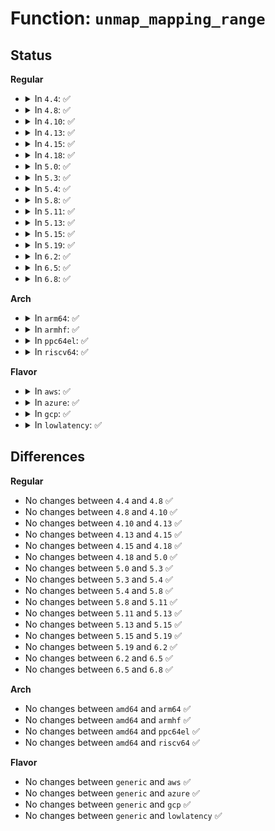 # Function: <code>unmap_mapping_range</code>

## Status
<b>Regular</b>
<ul>
<li>
<details>
<summary>In <code>4.4</code>: ✅</summary>

```c
void unmap_mapping_range(struct address_space *mapping, const loff_t holebegin, const loff_t holelen, int even_cows);
```

**Collision:** Unique Global

**Inline:** No

**Transformation:** False

**Instances:**

```
In mm/memory.c (ffffffff811bdf00)
Location: mm/memory.c:2408
Inline: False
Direct callers:
  - mm/truncate.c:invalidate_inode_pages2_range
  - mm/truncate.c:invalidate_inode_pages2_range
  - mm/truncate.c:truncate_inode_page
  - mm/truncate.c:truncate_pagecache
  - mm/truncate.c:truncate_pagecache
  - mm/truncate.c:truncate_pagecache_range
  - mm/shmem.c:shmem_setattr
  - mm/shmem.c:shmem_setattr
  - mm/shmem.c:shmem_fallocate
  - fs/dax.c:__dax_fault
  - fs/kernfs/file.c:kernfs_unmap_bin_file
```
**Symbols:**

```
ffffffff811bdf00-ffffffff811be02e: unmap_mapping_range (STB_GLOBAL)
```
</details>
</li>
<li>
<details>
<summary>In <code>4.8</code>: ✅</summary>

```c
void unmap_mapping_range(struct address_space *mapping, const loff_t holebegin, const loff_t holelen, int even_cows);
```

**Collision:** Unique Global

**Inline:** No

**Transformation:** False

**Instances:**

```
In mm/memory.c (ffffffff811d9730)
Location: mm/memory.c:2480
Inline: False
Direct callers:
  - mm/truncate.c:truncate_pagecache_range
  - mm/truncate.c:truncate_pagecache
  - mm/truncate.c:truncate_pagecache
  - mm/truncate.c:invalidate_inode_pages2_range
  - mm/truncate.c:invalidate_inode_pages2_range
  - mm/truncate.c:truncate_inode_page
  - mm/shmem.c:shmem_fallocate
  - mm/shmem.c:shmem_setattr
  - mm/shmem.c:shmem_setattr
  - mm/khugepaged.c:collapse_shmem
  - fs/dax.c:dax_fault
  - fs/kernfs/file.c:kernfs_unmap_bin_file
```
**Symbols:**

```
ffffffff811d9730-ffffffff811d9868: unmap_mapping_range (STB_GLOBAL)
```
</details>
</li>
<li>
<details>
<summary>In <code>4.10</code>: ✅</summary>

```c
void unmap_mapping_range(struct address_space *mapping, const loff_t holebegin, const loff_t holelen, int even_cows);
```

**Collision:** Unique Global

**Inline:** No

**Transformation:** False

**Instances:**

```
In mm/memory.c (ffffffff811e8b40)
Location: mm/memory.c:2498
Inline: False
Direct callers:
  - mm/truncate.c:truncate_pagecache_range
  - mm/truncate.c:truncate_pagecache
  - mm/truncate.c:truncate_pagecache
  - mm/truncate.c:invalidate_inode_pages2_range
  - mm/truncate.c:invalidate_inode_pages2_range
  - mm/truncate.c:truncate_inode_page
  - mm/shmem.c:shmem_fallocate
  - mm/shmem.c:shmem_setattr
  - mm/shmem.c:shmem_setattr
  - mm/khugepaged.c:collapse_shmem
  - fs/dax.c:dax_insert_mapping_entry
  - fs/dax.c:dax_insert_mapping_entry
  - fs/dax.c:grab_mapping_entry
  - fs/kernfs/file.c:kernfs_unmap_bin_file
```
**Symbols:**

```
ffffffff811e8b40-ffffffff811e8c78: unmap_mapping_range (STB_GLOBAL)
```
</details>
</li>
<li>
<details>
<summary>In <code>4.13</code>: ✅</summary>

```c
void unmap_mapping_range(struct address_space *mapping, const loff_t holebegin, const loff_t holelen, int even_cows);
```

**Collision:** Unique Global

**Inline:** No

**Transformation:** False

**Instances:**

```
In mm/memory.c (ffffffff811f3da0)
Location: mm/memory.c:2704
Inline: False
Direct callers:
  - mm/truncate.c:truncate_pagecache_range
  - mm/truncate.c:truncate_pagecache
  - mm/truncate.c:truncate_pagecache
  - mm/truncate.c:invalidate_inode_pages2_range
  - mm/truncate.c:invalidate_inode_pages2_range
  - mm/truncate.c:invalidate_inode_pages2_range
  - mm/truncate.c:truncate_inode_page
  - mm/shmem.c:shmem_fallocate
  - mm/shmem.c:shmem_setattr
  - mm/shmem.c:shmem_setattr
  - mm/khugepaged.c:collapse_shmem
  - fs/dax.c:grab_mapping_entry
  - fs/kernfs/file.c:kernfs_drain_open_files
```
**Symbols:**

```
ffffffff811f3da0-ffffffff811f3ed0: unmap_mapping_range (STB_GLOBAL)
```
</details>
</li>
<li>
<details>
<summary>In <code>4.15</code>: ✅</summary>

```c
void unmap_mapping_range(struct address_space *mapping, const loff_t holebegin, const loff_t holelen, int even_cows);
```

**Collision:** Unique Global

**Inline:** No

**Transformation:** False

**Instances:**

```
In mm/memory.c (ffffffff8120ba60)
Location: mm/memory.c:2825
Inline: False
Direct callers:
  - mm/truncate.c:truncate_pagecache_range
  - mm/truncate.c:truncate_pagecache
  - mm/truncate.c:truncate_pagecache
  - mm/truncate.c:invalidate_inode_pages2_range
  - mm/truncate.c:invalidate_inode_pages2_range
  - mm/truncate.c:invalidate_inode_pages2_range
  - mm/truncate.c:truncate_cleanup_page
  - mm/shmem.c:shmem_fallocate
  - mm/shmem.c:shmem_setattr
  - mm/shmem.c:shmem_setattr
  - mm/khugepaged.c:collapse_shmem
  - fs/dax.c:dax_insert_mapping_entry
  - fs/dax.c:dax_insert_mapping_entry
  - fs/dax.c:grab_mapping_entry
  - fs/kernfs/file.c:kernfs_drain_open_files
```
**Symbols:**

```
ffffffff8120ba60-ffffffff8120bb90: unmap_mapping_range (STB_GLOBAL)
```
</details>
</li>
<li>
<details>
<summary>In <code>4.18</code>: ✅</summary>

```c
void unmap_mapping_range(struct address_space *mapping, const loff_t holebegin, const loff_t holelen, int even_cows);
```

**Collision:** Unique Global

**Inline:** No

**Transformation:** False

**Instances:**

```
In mm/memory.c (ffffffff8122d170)
Location: mm/memory.c:2896
Inline: False
Direct callers:
  - mm/truncate.c:truncate_pagecache_range
  - mm/truncate.c:truncate_pagecache
  - mm/truncate.c:truncate_pagecache
  - mm/shmem.c:shmem_fallocate
  - mm/shmem.c:shmem_setattr
  - mm/shmem.c:shmem_setattr
  - fs/kernfs/file.c:kernfs_drain_open_files
```
**Symbols:**

```
ffffffff8122d170-ffffffff8122d197: unmap_mapping_range (STB_GLOBAL)
```
</details>
</li>
<li>
<details>
<summary>In <code>5.0</code>: ✅</summary>

```c
void unmap_mapping_range(struct address_space *mapping, const loff_t holebegin, const loff_t holelen, int even_cows);
```

**Collision:** Unique Global

**Inline:** No

**Transformation:** False

**Instances:**

```
In mm/memory.c (ffffffff81240700)
Location: mm/memory.c:2633
Inline: False
Direct callers:
  - mm/truncate.c:truncate_pagecache_range
  - mm/truncate.c:truncate_pagecache
  - mm/truncate.c:truncate_pagecache
  - mm/shmem.c:shmem_fallocate
  - mm/shmem.c:shmem_setattr
  - mm/shmem.c:shmem_setattr
  - fs/dax.c:dax_layout_busy_page
  - fs/kernfs/file.c:kernfs_drain_open_files
```
**Symbols:**

```
ffffffff81240700-ffffffff81240727: unmap_mapping_range (STB_GLOBAL)
```
</details>
</li>
<li>
<details>
<summary>In <code>5.3</code>: ✅</summary>

```c
void unmap_mapping_range(struct address_space *mapping, const loff_t holebegin, const loff_t holelen, int even_cows);
```

**Collision:** Unique Global

**Inline:** No

**Transformation:** False

**Instances:**

```
In mm/memory.c (ffffffff812529b0)
Location: mm/memory.c:2701
Inline: False
Direct callers:
  - mm/truncate.c:truncate_pagecache_range
  - mm/truncate.c:truncate_pagecache
  - mm/truncate.c:truncate_pagecache
  - mm/shmem.c:shmem_fallocate
  - mm/shmem.c:shmem_setattr
  - mm/shmem.c:shmem_setattr
  - fs/dax.c:dax_layout_busy_page
  - fs/kernfs/file.c:kernfs_drain_open_files
  - drivers/dax/bus.c:kill_dev_dax
```
**Symbols:**

```
ffffffff812529b0-ffffffff812529d7: unmap_mapping_range (STB_GLOBAL)
```
</details>
</li>
<li>
<details>
<summary>In <code>5.4</code>: ✅</summary>

```c
void unmap_mapping_range(struct address_space *mapping, const loff_t holebegin, const loff_t holelen, int even_cows);
```

**Collision:** Unique Global

**Inline:** No

**Transformation:** False

**Instances:**

```
In mm/memory.c (ffffffff81260f10)
Location: mm/memory.c:2726
Inline: False
Direct callers:
  - mm/truncate.c:truncate_pagecache_range
  - mm/truncate.c:truncate_pagecache
  - mm/truncate.c:truncate_pagecache
  - mm/shmem.c:shmem_fallocate
  - mm/shmem.c:shmem_setattr
  - mm/shmem.c:shmem_setattr
  - mm/memory-failure.c:memory_failure
  - fs/dax.c:dax_layout_busy_page
  - fs/kernfs/file.c:kernfs_drain_open_files
  - drivers/dax/bus.c:kill_dev_dax
```
**Symbols:**

```
ffffffff81260f10-ffffffff81260f37: unmap_mapping_range (STB_GLOBAL)
```
</details>
</li>
<li>
<details>
<summary>In <code>5.8</code>: ✅</summary>

```c
void unmap_mapping_range(struct address_space *mapping, const loff_t holebegin, const loff_t holelen, int even_cows);
```

**Collision:** Unique Global

**Inline:** No

**Transformation:** False

**Instances:**

```
In mm/memory.c (ffffffff81291380)
Location: mm/memory.c:3074
Inline: False
Direct callers:
  - mm/truncate.c:truncate_pagecache_range
  - mm/truncate.c:truncate_pagecache
  - mm/truncate.c:truncate_pagecache
  - mm/shmem.c:shmem_fallocate
  - mm/shmem.c:shmem_setattr
  - mm/shmem.c:shmem_setattr
  - mm/memory-failure.c:memory_failure_dev_pagemap
  - fs/dax.c:dax_layout_busy_page
  - fs/kernfs/file.c:kernfs_drain_open_files
  - drivers/dax/bus.c:__devm_create_dev_dax
  - drivers/dax/bus.c:unregister_dev_dax
```
**Symbols:**

```
ffffffff81291380-ffffffff812913a7: unmap_mapping_range (STB_GLOBAL)
```
</details>
</li>
<li>
<details>
<summary>In <code>5.11</code>: ✅</summary>

```c
void unmap_mapping_range(struct address_space *mapping, const loff_t holebegin, const loff_t holelen, int even_cows);
```

**Collision:** Unique Global

**Inline:** No

**Transformation:** False

**Instances:**

```
In mm/memory.c (ffffffff8129bcf0)
Location: mm/memory.c:3237
Inline: False
Direct callers:
  - mm/truncate.c:truncate_pagecache_range
  - mm/truncate.c:truncate_pagecache
  - mm/truncate.c:truncate_pagecache
  - mm/shmem.c:shmem_fallocate
  - mm/shmem.c:shmem_setattr
  - mm/shmem.c:shmem_setattr
  - mm/memory-failure.c:memory_failure_dev_pagemap
  - fs/kernfs/file.c:kernfs_drain_open_files
  - drivers/dax/bus.c:devm_create_dev_dax
  - drivers/dax/bus.c:unregister_dev_dax
```
**Symbols:**

```
ffffffff8129bcf0-ffffffff8129bd17: unmap_mapping_range (STB_GLOBAL)
```
</details>
</li>
<li>
<details>
<summary>In <code>5.13</code>: ✅</summary>

```c
void unmap_mapping_range(struct address_space *mapping, const loff_t holebegin, const loff_t holelen, int even_cows);
```

**Collision:** Unique Global

**Inline:** No

**Transformation:** False

**Instances:**

```
In mm/memory.c (ffffffff812a0f90)
Location: mm/memory.c:3328
Inline: False
Direct callers:
  - mm/truncate.c:truncate_pagecache_range
  - mm/truncate.c:truncate_pagecache
  - mm/truncate.c:truncate_pagecache
  - mm/shmem.c:shmem_fallocate
  - mm/shmem.c:shmem_setattr
  - mm/shmem.c:shmem_setattr
  - mm/memory-failure.c:memory_failure_dev_pagemap
  - fs/kernfs/file.c:kernfs_drain_open_files
  - drivers/dax/bus.c:devm_create_dev_dax
  - drivers/dax/bus.c:unregister_dev_dax
```
**Symbols:**

```
ffffffff812a0f90-ffffffff812a0fb7: unmap_mapping_range (STB_GLOBAL)
```
</details>
</li>
<li>
<details>
<summary>In <code>5.15</code>: ✅</summary>

```c
void unmap_mapping_range(struct address_space *mapping, const loff_t holebegin, const loff_t holelen, int even_cows);
```

**Collision:** Unique Global

**Inline:** No

**Transformation:** False

**Instances:**

```
In mm/memory.c (ffffffff812e1910)
Location: mm/memory.c:3426
Inline: False
Direct callers:
  - mm/truncate.c:truncate_pagecache_range
  - mm/truncate.c:truncate_pagecache
  - mm/truncate.c:truncate_pagecache
  - mm/shmem.c:shmem_fallocate
  - mm/shmem.c:shmem_setattr
  - mm/shmem.c:shmem_setattr
  - mm/memory-failure.c:memory_failure_dev_pagemap
  - fs/kernfs/file.c:kernfs_drain_open_files
  - drivers/dax/bus.c:devm_create_dev_dax
  - drivers/dax/bus.c:unregister_dev_dax
```
**Symbols:**

```
ffffffff812e1910-ffffffff812e1937: unmap_mapping_range (STB_GLOBAL)
```
</details>
</li>
<li>
<details>
<summary>In <code>5.19</code>: ✅</summary>

```c
void unmap_mapping_range(struct address_space *mapping, const loff_t holebegin, const loff_t holelen, int even_cows);
```

**Collision:** Unique Global

**Inline:** No

**Transformation:** False

**Instances:**

```
In mm/memory.c (ffffffff813425c0)
Location: mm/memory.c:3585
Inline: False
Direct callers:
  - mm/truncate.c:truncate_pagecache_range
  - mm/truncate.c:truncate_pagecache
  - mm/truncate.c:truncate_pagecache
  - mm/shmem.c:shmem_fallocate
  - mm/shmem.c:shmem_setattr
  - mm/shmem.c:shmem_setattr
  - mm/memory-failure.c:memory_failure_dev_pagemap
  - fs/kernfs/file.c:kernfs_drain_open_files
  - drivers/dax/bus.c:devm_create_dev_dax
  - drivers/dax/bus.c:unregister_dev_dax
```
**Symbols:**

```
ffffffff813425c0-ffffffff81342701: unmap_mapping_range (STB_GLOBAL)
```
</details>
</li>
<li>
<details>
<summary>In <code>6.2</code>: ✅</summary>

```c
void unmap_mapping_range(struct address_space *mapping, const loff_t holebegin, const loff_t holelen, int even_cows);
```

**Collision:** Unique Global

**Inline:** No

**Transformation:** False

**Instances:**

```
In mm/memory.c (ffffffff813ba750)
Location: mm/memory.c:3557
Inline: False
Direct callers:
  - mm/truncate.c:truncate_pagecache_range
  - mm/truncate.c:truncate_pagecache
  - mm/truncate.c:truncate_pagecache
  - mm/shmem.c:shmem_fallocate
  - mm/shmem.c:shmem_setattr
  - mm/shmem.c:shmem_setattr
  - mm/memory-failure.c:unmap_and_kill
  - fs/kernfs/file.c:kernfs_drain_open_files
  - drivers/dax/bus.c:devm_create_dev_dax
  - drivers/dax/bus.c:unregister_dev_dax
```
**Symbols:**

```
ffffffff813ba750-ffffffff813ba88e: unmap_mapping_range (STB_GLOBAL)
```
</details>
</li>
<li>
<details>
<summary>In <code>6.5</code>: ✅</summary>

```c
void unmap_mapping_range(struct address_space *mapping, const loff_t holebegin, const loff_t holelen, int even_cows);
```

**Collision:** Unique Global

**Inline:** No

**Transformation:** False

**Instances:**

```
In mm/memory.c (ffffffff813ef110)
Location: mm/memory.c:3560
Inline: False
Direct callers:
  - mm/truncate.c:truncate_pagecache_range
  - mm/truncate.c:truncate_pagecache
  - mm/truncate.c:truncate_pagecache
  - mm/shmem.c:shmem_fallocate
  - mm/shmem.c:shmem_setattr
  - mm/shmem.c:shmem_setattr
  - mm/memory-failure.c:unmap_and_kill
  - fs/kernfs/file.c:kernfs_drain_open_files
  - drivers/dax/bus.c:devm_create_dev_dax
  - drivers/dax/bus.c:unregister_dev_dax
```
**Symbols:**

```
ffffffff813ef110-ffffffff813ef24b: unmap_mapping_range (STB_GLOBAL)
```
</details>
</li>
<li>
<details>
<summary>In <code>6.8</code>: ✅</summary>

```c
void unmap_mapping_range(struct address_space *mapping, const loff_t holebegin, const loff_t holelen, int even_cows);
```

**Collision:** Unique Global

**Inline:** No

**Transformation:** False

**Instances:**

```
In mm/memory.c (ffffffff8141aa80)
Location: mm/memory.c:3639
Inline: False
Direct callers:
  - mm/truncate.c:truncate_pagecache_range
  - mm/truncate.c:truncate_pagecache
  - mm/truncate.c:truncate_pagecache
  - mm/shmem.c:shmem_fallocate
  - mm/shmem.c:shmem_setattr
  - mm/shmem.c:shmem_setattr
  - mm/memory-failure.c:unmap_and_kill
  - fs/kernfs/file.c:kernfs_drain_open_files
  - drivers/dax/bus.c:devm_create_dev_dax
  - drivers/dax/bus.c:unregister_dev_dax
  - drivers/gpu/drm/drm_drv.c:drm_dev_unplug
  - drivers/gpu/drm/drm_gem_shmem_helper.c:drm_gem_shmem_purge
```
**Symbols:**

```
ffffffff8141aa80-ffffffff8141abbb: unmap_mapping_range (STB_GLOBAL)
```
</details>
</li>
</ul>
<b>Arch</b>
<ul>
<li>
<details>
<summary>In <code>arm64</code>: ✅</summary>

```c
void unmap_mapping_range(struct address_space *mapping, const loff_t holebegin, const loff_t holelen, int even_cows);
```

**Collision:** Unique Global

**Inline:** No

**Transformation:** False

**Instances:**

```
In mm/memory.c (ffff8000102f82b0)
Location: mm/memory.c:2726
Inline: False
Direct callers:
  - mm/truncate.c:truncate_pagecache_range
  - mm/truncate.c:truncate_pagecache
  - mm/truncate.c:truncate_pagecache
  - mm/shmem.c:shmem_fallocate
  - mm/shmem.c:shmem_setattr
  - mm/shmem.c:shmem_setattr
  - fs/dax.c:dax_layout_busy_page
  - fs/kernfs/file.c:kernfs_drain_open_files
  - drivers/dax/bus.c:kill_dev_dax
```
**Symbols:**

```
ffff8000102f82b0-ffff8000102f8304: unmap_mapping_range (STB_GLOBAL)
```
</details>
</li>
<li>
<details>
<summary>In <code>armhf</code>: ✅</summary>

```c
void unmap_mapping_range(struct address_space *mapping, const loff_t holebegin, const loff_t holelen, int even_cows);
```

**Collision:** Unique Global

**Inline:** No

**Transformation:** False

**Instances:**

```
In mm/memory.c (c051aa78)
Location: mm/memory.c:2726
Inline: False
Direct callers:
  - mm/truncate.c:truncate_pagecache_range
  - mm/truncate.c:truncate_pagecache
  - mm/truncate.c:truncate_pagecache
  - mm/shmem.c:shmem_fallocate
  - mm/shmem.c:shmem_setattr
  - mm/shmem.c:shmem_setattr
  - fs/kernfs/file.c:kernfs_drain_open_files
  - drivers/dax/bus.c:kill_dev_dax
```
**Symbols:**

```
c051aa78-c051aadc: unmap_mapping_range (STB_GLOBAL)
```
</details>
</li>
<li>
<details>
<summary>In <code>ppc64el</code>: ✅</summary>

```c
void unmap_mapping_range(struct address_space *mapping, const loff_t holebegin, const loff_t holelen, int even_cows);
```

**Collision:** Unique Global

**Inline:** No

**Transformation:** False

**Instances:**

```
In mm/memory.c (c0000000003c1620)
Location: mm/memory.c:2726
Inline: False
Direct callers:
  - mm/truncate.c:truncate_pagecache_range
  - mm/truncate.c:truncate_pagecache
  - mm/truncate.c:truncate_pagecache
  - mm/shmem.c:shmem_fallocate
  - mm/shmem.c:shmem_setattr
  - mm/shmem.c:shmem_setattr
  - mm/memory-failure.c:memory_failure
  - fs/dax.c:dax_layout_busy_page
  - fs/kernfs/file.c:kernfs_drain_open_files
  - drivers/dax/bus.c:kill_dev_dax
```
**Symbols:**

```
c0000000003c1620-c0000000003c1650: unmap_mapping_range (STB_GLOBAL)
```
</details>
</li>
<li>
<details>
<summary>In <code>riscv64</code>: ✅</summary>

```c
void unmap_mapping_range(struct address_space *mapping, const loff_t holebegin, const loff_t holelen, int even_cows);
```

**Collision:** Unique Global

**Inline:** No

**Transformation:** False

**Instances:**

```
In mm/memory.c (ffffffe00020884c)
Location: mm/memory.c:2726
Inline: False
Direct callers:
  - mm/truncate.c:truncate_pagecache_range
  - mm/truncate.c:truncate_pagecache
  - mm/truncate.c:truncate_pagecache
  - mm/shmem.c:shmem_fallocate
  - mm/shmem.c:shmem_setattr
  - mm/shmem.c:shmem_setattr
  - fs/dax.c:dax_layout_busy_page
  - fs/kernfs/file.c:kernfs_drain_open_files
  - drivers/dax/bus.c:kill_dev_dax
```
**Symbols:**

```
ffffffe00020884c-ffffffe000208898: unmap_mapping_range (STB_GLOBAL)
```
</details>
</li>
</ul>
<b>Flavor</b>
<ul>
<li>
<details>
<summary>In <code>aws</code>: ✅</summary>

```c
void unmap_mapping_range(struct address_space *mapping, const loff_t holebegin, const loff_t holelen, int even_cows);
```

**Collision:** Unique Global

**Inline:** No

**Transformation:** False

**Instances:**

```
In mm/memory.c (ffffffff81259560)
Location: mm/memory.c:2726
Inline: False
Direct callers:
  - mm/truncate.c:truncate_pagecache_range
  - mm/truncate.c:truncate_pagecache
  - mm/truncate.c:truncate_pagecache
  - mm/shmem.c:shmem_fallocate
  - mm/shmem.c:shmem_setattr
  - mm/shmem.c:shmem_setattr
  - mm/memory-failure.c:memory_failure
  - fs/dax.c:dax_layout_busy_page
  - fs/kernfs/file.c:kernfs_drain_open_files
  - drivers/dax/bus.c:kill_dev_dax
```
**Symbols:**

```
ffffffff81259560-ffffffff81259587: unmap_mapping_range (STB_GLOBAL)
```
</details>
</li>
<li>
<details>
<summary>In <code>azure</code>: ✅</summary>

```c
void unmap_mapping_range(struct address_space *mapping, const loff_t holebegin, const loff_t holelen, int even_cows);
```

**Collision:** Unique Global

**Inline:** No

**Transformation:** False

**Instances:**

```
In mm/memory.c (ffffffff8124b9e0)
Location: mm/memory.c:2726
Inline: False
Direct callers:
  - mm/truncate.c:truncate_pagecache_range
  - mm/truncate.c:truncate_pagecache
  - mm/truncate.c:truncate_pagecache
  - mm/shmem.c:shmem_fallocate
  - mm/shmem.c:shmem_setattr
  - mm/shmem.c:shmem_setattr
  - mm/memory-failure.c:memory_failure
  - fs/dax.c:dax_layout_busy_page
  - fs/kernfs/file.c:kernfs_drain_open_files
  - drivers/dax/bus.c:kill_dev_dax
```
**Symbols:**

```
ffffffff8124b9e0-ffffffff8124ba07: unmap_mapping_range (STB_GLOBAL)
```
</details>
</li>
<li>
<details>
<summary>In <code>gcp</code>: ✅</summary>

```c
void unmap_mapping_range(struct address_space *mapping, const loff_t holebegin, const loff_t holelen, int even_cows);
```

**Collision:** Unique Global

**Inline:** No

**Transformation:** False

**Instances:**

```
In mm/memory.c (ffffffff81257300)
Location: mm/memory.c:2726
Inline: False
Direct callers:
  - mm/truncate.c:truncate_pagecache_range
  - mm/truncate.c:truncate_pagecache
  - mm/truncate.c:truncate_pagecache
  - mm/shmem.c:shmem_fallocate
  - mm/shmem.c:shmem_setattr
  - mm/shmem.c:shmem_setattr
  - mm/memory-failure.c:memory_failure
  - fs/dax.c:dax_layout_busy_page
  - fs/kernfs/file.c:kernfs_drain_open_files
  - drivers/dax/bus.c:kill_dev_dax
```
**Symbols:**

```
ffffffff81257300-ffffffff81257327: unmap_mapping_range (STB_GLOBAL)
```
</details>
</li>
<li>
<details>
<summary>In <code>lowlatency</code>: ✅</summary>

```c
void unmap_mapping_range(struct address_space *mapping, const loff_t holebegin, const loff_t holelen, int even_cows);
```

**Collision:** Unique Global

**Inline:** No

**Transformation:** False

**Instances:**

```
In mm/memory.c (ffffffff81266cf0)
Location: mm/memory.c:2726
Inline: False
Direct callers:
  - mm/truncate.c:truncate_pagecache_range
  - mm/truncate.c:truncate_pagecache
  - mm/truncate.c:truncate_pagecache
  - mm/shmem.c:shmem_fallocate
  - mm/shmem.c:shmem_setattr
  - mm/shmem.c:shmem_setattr
  - mm/memory-failure.c:memory_failure
  - fs/dax.c:dax_layout_busy_page
  - fs/kernfs/file.c:kernfs_drain_open_files
  - drivers/dax/bus.c:kill_dev_dax
```
**Symbols:**

```
ffffffff81266cf0-ffffffff81266d17: unmap_mapping_range (STB_GLOBAL)
```
</details>
</li>
</ul>

## Differences
<b>Regular</b>
<ul>
<li>
No changes between <code>4.4</code> and <code>4.8</code> ✅
</li>
<li>
No changes between <code>4.8</code> and <code>4.10</code> ✅
</li>
<li>
No changes between <code>4.10</code> and <code>4.13</code> ✅
</li>
<li>
No changes between <code>4.13</code> and <code>4.15</code> ✅
</li>
<li>
No changes between <code>4.15</code> and <code>4.18</code> ✅
</li>
<li>
No changes between <code>4.18</code> and <code>5.0</code> ✅
</li>
<li>
No changes between <code>5.0</code> and <code>5.3</code> ✅
</li>
<li>
No changes between <code>5.3</code> and <code>5.4</code> ✅
</li>
<li>
No changes between <code>5.4</code> and <code>5.8</code> ✅
</li>
<li>
No changes between <code>5.8</code> and <code>5.11</code> ✅
</li>
<li>
No changes between <code>5.11</code> and <code>5.13</code> ✅
</li>
<li>
No changes between <code>5.13</code> and <code>5.15</code> ✅
</li>
<li>
No changes between <code>5.15</code> and <code>5.19</code> ✅
</li>
<li>
No changes between <code>5.19</code> and <code>6.2</code> ✅
</li>
<li>
No changes between <code>6.2</code> and <code>6.5</code> ✅
</li>
<li>
No changes between <code>6.5</code> and <code>6.8</code> ✅
</li>
</ul>
<b>Arch</b>
<ul>
<li>
No changes between <code>amd64</code> and <code>arm64</code> ✅
</li>
<li>
No changes between <code>amd64</code> and <code>armhf</code> ✅
</li>
<li>
No changes between <code>amd64</code> and <code>ppc64el</code> ✅
</li>
<li>
No changes between <code>amd64</code> and <code>riscv64</code> ✅
</li>
</ul>
<b>Flavor</b>
<ul>
<li>
No changes between <code>generic</code> and <code>aws</code> ✅
</li>
<li>
No changes between <code>generic</code> and <code>azure</code> ✅
</li>
<li>
No changes between <code>generic</code> and <code>gcp</code> ✅
</li>
<li>
No changes between <code>generic</code> and <code>lowlatency</code> ✅
</li>
</ul>
